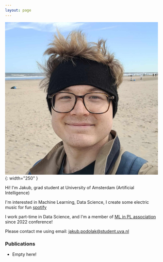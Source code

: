 ```yaml
---
layout: page
---
```


![me_in_zaandvoort](/static/photo.jpg){: width="250" }

Hi! I'm Jakub, grad student at University of Amsterdam (Artificial Intelligence)

I'm interested in Machine Learning, Data Science, I create some electric music for fun [spotify](https://open.spotify.com/artist/44DDOJqPXcqI43vYOPWvZC)

I work part-time in Data Science, and I'm a member of [ML in PL association](https://mlinpl.org/) since 2022 conference!

Please contact me using email:
jakub.podolak@student.uva.nl


### Publications

- Empty here!